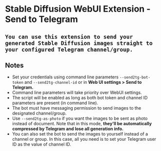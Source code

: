 # Stable Diffusion WebUI Extension - Send to Telegram
## `You can use this extension to send your generated Stable Diffusion images straight to your configured Telegram channel/group.`
## Notes
- Set your credentials using command line parameters `--send2tg-bot-token` and `--send2tg-channel-id` or in **Web UI settings > Send to Telegram.**
- Command line parameters will take priority over WebUI settings.
- The script will be enabled as long as both bot token and channel ID parameters are present (in command line).
- The bot must have messaging permission to send images to the designated channel/group.
- Use `--send2tg-as-photo` if you want the images to be sent as photo instead of document. Note that in this mode, **they'll be automatically compressed by Telegram and lose all generation info.**
- You can also set the bot to send the images to yourself instead of a channel or group. In this case, all you need is to set your Telegram user ID as the value of channel ID.
